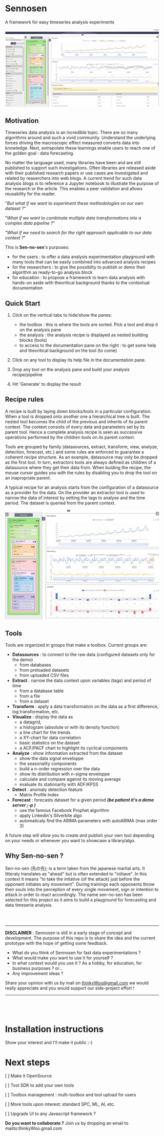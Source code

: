 # Sennosen
A framework for easy timeseries analysis experiments

![Overall View](https://github.com/H202Woo/sennosen/blob/main/img/Overall1.jpg "SNS")

## Motivation
Timeseries data analysis is an incredible topic. There are so many algorithms around and such a vivid community. Understand the underlying forces driving the macroscopic effect measured converts data into knowledge. Next, extrapolate these learnings enable users to reach one of the golden goal : data forecasting.

No matter the language used, many libraries have been and are still published to support such investigations. Often libraries are released aside with their published research papers or use cases are investigated and related by reaserchers into web blogs. A current trend for such data analysis blogs is to reference a Jupyter notebook to illustrate the purpose of the research or the article. This enables a peer validation and allows reusability for the reader.

"_But what if we want to experiment these methodologies on our own dataset ?_"

"_What if we want to combinate multiple data transformations into a complex data pipeline ?_"

"_What if we need to search for the right approach applicable to our data context ?_"

This is **Sen-no-sen**'s purposes:
- for the users : to offer a data analysis experimentation playground with many tools that can be easily combined into advanced analysis recipes
- for the researchers : to give the possibilty to publish or demo their algorithm as ready-to-go analysis block
- for education : to propose a framework to learn data analysis with hands-on aside with theoritical background thanks to the contextual documentation

## Quick Start
1. Click on the vertical tabs to hide/show the panes:
    - the toolbox : this is where the tools are sorted. Pick a tool and drop it on the analysis pane
    - the analysis : the analysis recipe is displayed as nested building blocks (tools)
    - to access to the documentation pane on the right : to get some help and theoritical background on the tool (to come)

2. Click on any tool to display its help file in the documentation pane.
3. Drop any tool on the analysis pane and build your analysis recipe/pipeline
4. Hit 'Generate' to display the result

## Recipe rules
A recipe is built by laying down blocks/tools in a particular configuration. When a tool is dropped onto another one a hierarchical tree is built. The nested tool becomes the child of the previous and inherits of its parent context. The context consists of every data and parameters set by its parent tool. Hence a complete analysis recipe is seen as successive operations performed by the children tools on its parent context.

Tools are grouped by family (datasources, extract, transform, view, analyze, detection, forecast, etc.) and some rules are enforced to guarantee a coherent recipe structure. As an example, datasource may only be dropped as the first tool. In turn, extractors tools are always defined as children of a datasource where they get their data from.
When bulding the recipe, the mouse cursor  guides you with the rules by disabling you to drop the tool on an inapropriate parent.

A typical recipe for an analysis starts from the configuration of a datasource as a provider for the data. On the provider an extractor tool is used to narrow the data of interest by setting the tags to analyse and the time period. The dataset is queried from the parent context.

![](https://github.com/H202Woo/sennosen/blob/main/img/Silverkite%20forecasting%201.jpg "")

## Tools
Tools are organized in groups that make a toolbox. 
Current groups are:
- **Datasources** : to connect to the raw data (configured datasets only for the demo)
    - from databases
    - from preloaded datasets
    - from uploaded CSV files
- **Extract** : narrow the data context upon variables (tags) and period of time
    - from a database table
    - from a file
    - from a dataset
- **Transform** : apply a data transformation on the data as a first difference, log transformation, etc.
- **Visualize** : display the data as
    - a datagrid,
    - a histogram (absolute or with its density function)
    - a line chart for the trends
    - a XY-chart for data correlation
    - basic statistics on the dataset
    - a ACF/PACF chart to highlight its cyclical components
- **Analyze** : show information extracted from the dataset
    - show the data signal enveloppe
    - the seasonality components
    - build a n-order regression over the data
    - show its distribution with n-sigma enveloppe
    - calculate and compare against its moving average
    - evaluate its stationarity with ADF/KPSS 
- **Detect** : anomaly detection feature 
    - Matrix Profile Index 
- **Forecast** : forecasts dataset for a given period 
_**(be patient it's a demo server ;-p )**_
    - use the famous Facebook Prophet algorithm
    - apply Linkedin's Silverkite algo
    - automaticaly find the ARIMA parameters with autoARIMA (max order 3)

A future step will allow you to create and publish your own tool depending on your needs or whenever you want to showcase a library/algo.

## Why Sen-no-sen ?
Sen-no-sen (先の先); is a term taken from the japanese martial arts. It litteraly translates as "ahead" but is often extended to "initiave". In this context it means "to take the intiative (of the attack) just before the opponent initiates any movement".
During trainings each opponents throw their souls into the perception of every single movement, sign or intention to attack in order to react accordingly. The name sen-no-sen has been selected for this project as it aims to build a playground for forecasting and data timeserie analysis.

### <br>

---
**DISCLAIMER** : Sennosen is still in a early stage of concept and development. The purpose of this repo is to share the idea and the current prototype with the hope of getting some feedback. 
- What do you think of Sennosen for fast data experimentations ?
- What would make you want to use it for yourself ?
- In what context would you use it ? As a hobby, for education, for business purposes ? or...
- Any improvement ideas ?

Share your opinion with us by mail on thinkyWoo@gmail.com we would really appreciate and you would support our side-project effort !

---
## <br>

# Installation instructions
Show your interest and I'll make it public ;-)

# Next steps
[ ] Make it OpenSource

[ ] Tool SDK to add your own tools

[ ] Toolbox management : multi-toolbox and tool upload for users

[ ] More tools upon interest: standard SPC, ML, AI, etc.

[ ] Upgrade UI to any Javascript framework ?

**Do you want to collaborate ?** Join us by dropping an email to mailto:thinkyWoo.gmail.com
